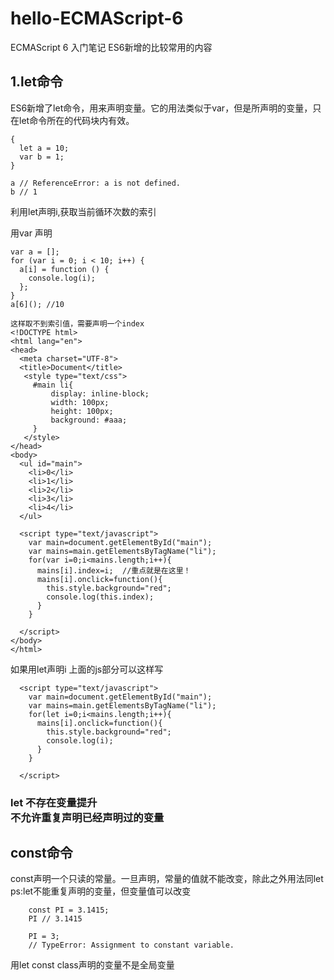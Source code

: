 # hello-ECMAScript-6
ECMAScript 6 入门笔记
ES6新增的比较常用的内容<br>
<h2>1.let命令</h2>
ES6新增了let命令，用来声明变量。它的用法类似于var，但是所声明的变量，只在let命令所在的代码块内有效。<br>

    {
      let a = 10;
      var b = 1;
    }
    
    a // ReferenceError: a is not defined.
    b // 1
    
利用let声明i,获取当前循环次数的索引<br>

用var 声明

    var a = [];
    for (var i = 0; i < 10; i++) {
      a[i] = function () {
        console.log(i);
      };
    }
    a[6](); //10
    
    这样取不到索引值，需要声明一个index
    <!DOCTYPE html>
    <html lang="en">
    <head>
      <meta charset="UTF-8">
      <title>Document</title>
       <style type="text/css">
         #main li{
             display: inline-block;
             width: 100px;
             height: 100px;
             background: #aaa;
         }
       </style>
    </head>
    <body>
      <ul id="main">
        <li>0</li>
        <li>1</li>
        <li>2</li>
        <li>3</li>
        <li>4</li>
      </ul>
    
      <script type="text/javascript">
        var main=document.getElementById("main");
        var mains=main.getElementsByTagName("li");   
        for(var i=0;i<mains.length;i++){
          mains[i].index=i;  //重点就是在这里！
          mains[i].onclick=function(){
            this.style.background="red";
            console.log(this.index);
          }
        }
    
      </script>
    </body>
    </html>

如果用let声明i     上面的js部分可以这样写

      <script type="text/javascript">
        var main=document.getElementById("main");
        var mains=main.getElementsByTagName("li");   
        for(let i=0;i<mains.length;i++){
          mains[i].onclick=function(){
            this.style.background="red";
            console.log(i);
          }
        }
    
      </script>

<h3>
    let 不存在变量提升<br>
    不允许重复声明已经声明过的变量
</h3>
<h2>const命令</h2>
const声明一个只读的常量。一旦声明，常量的值就不能改变，除此之外用法同let<br>
ps:let不能重复声明的变量，但变量值可以改变

        const PI = 3.1415;
        PI // 3.1415
        
        PI = 3;
        // TypeError: Assignment to constant variable.

用let const class声明的变量不是全局变量 
